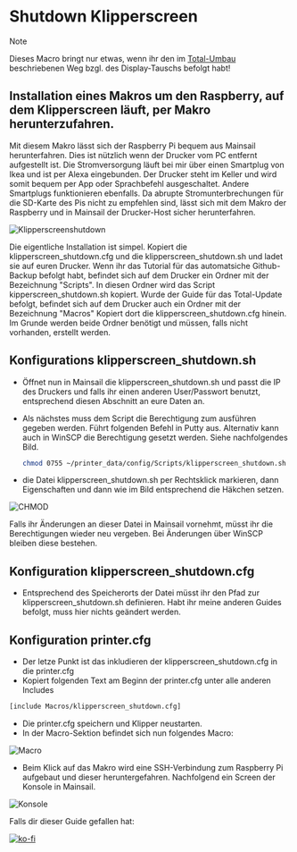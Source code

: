 # **Shutdown Klipperscreen**
> [!NOTE]
> Dieses Macro bringt nur etwas, wenn ihr den im [Total-Umbau](Klipper-Update/update+upgrade.md) beschriebenen Weg bzgl. des Display-Tauschs befolgt habt! 
## **Installation eines Makros um den Raspberry, auf dem Klipperscreen läuft, per Makro herunterzufahren.**

Mit diesem Makro lässt sich der Raspberry Pi bequem aus Mainsail herunterfahren. Dies ist nützlich wenn der Drucker vom PC entfernt aufgestellt ist.
Die Stromversorgung läuft bei mir über einen Smartplug von Ikea und ist per Alexa eingebunden. Der Drucker steht im Keller und wird somit bequem per App oder Sprachbefehl ausgeschaltet. Andere Smartplugs funktionieren ebenfalls.
Da abrupte Stromunterbrechungen für die SD-Karte des Pis nicht zu empfehlen sind, lässt sich mit dem Makro der Raspberry  und in Mainsail der Drucker-Host sicher herunterfahren.

![Klipperscreenshutdown](/../main/images/klippershutdown1.png)

Die eigentliche Installation ist simpel. Kopiert die klipperscreen_shutdown.cfg und die klipperscreen_shutdown.sh und ladet sie auf euren Drucker.
Wenn ihr das Tutorial für das automatsiche Github-Backup befolgt habt, befindet sich auf dem Drucker ein Ordner mit der Bezeichnung "Scripts". In diesen Ordner wird das Script kipperscreen_shutdown.sh kopiert.
Wurde der Guide für das Total-Update befolgt, befindet sich auf dem Drucker auch ein Ordner mit der Bezeichnung "Macros" Kopiert dort die klipperscreen_shutdown.cfg hinein. Im Grunde werden beide Ordner benötigt und müssen, falls nicht vorhanden, erstellt werden.

## **Konfigurations klipperscreen_shutdown.sh**
+ Öffnet nun in Mainsail die klipperscreen_shutdown.sh und passt die IP des Druckers und falls ihr einen anderen User/Passwort benutzt, entsprechend diesen Abschnitt an eure Daten an.
+ Als nächstes muss dem Script die Berechtigung zum ausführen gegeben werden. Führt folgenden Befehl in Putty aus. Alternativ kann auch in WinSCP die Berechtigung gesetzt werden. Siehe nachfolgendes Bild.
  
  ```bash
  chmod 0755 ~/printer_data/config/Scripts/klipperscreen_shutdown.sh
  ```
+ die Datei klipperscreen_shutdown.sh per Rechtsklick markieren, dann Eigenschaften und dann wie im Bild entsprechend die Häkchen setzen.

![CHMOD](/../main/images/chmod1.png) 

Falls ihr Änderungen an dieser Datei in Mainsail vornehmt, müsst ihr die Berechtigungen wieder neu vergeben. Bei Änderungen über WinSCP bleiben diese bestehen.

## **Konfiguration klipperscreen_shutdown.cfg**
+ Entsprechend des Speicherorts der Datei müsst ihr den Pfad zur klipperscreen_shutdown.sh definieren. Habt ihr meine anderen Guides befolgt, muss hier nichts geändert werden.

## **Konfiguration printer.cfg**
+ Der letze Punkt ist das inkludieren der klipperscreen_shutdown.cfg in die printer.cfg
+ Kopiert folgenden Text am Beginn der printer.cfg unter alle anderen Includes

```bash
[include Macros/klipperscreen_shutdown.cfg]
```
+ Die printer.cfg speichern und Klipper neustarten.
+ In der Macro-Sektion befindet sich nun folgendes Macro:

![Macro](/../main/images/klippershutdown2.png) 

+ Beim Klick auf das Makro wird eine SSH-Verbindung zum Raspberry Pi aufgebaut und dieser heruntergefahren. Nachfolgend ein Screen der Konsole in Mainsail.

![Konsole](/../main/images/klippershutdown3.png) 

Falls dir dieser Guide gefallen hat:

[![ko-fi](https://ko-fi.com/img/githubbutton_sm.svg)](https://ko-fi.com/G2G7VMD0W)

